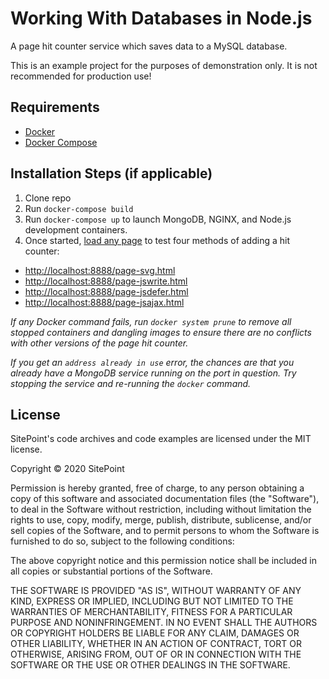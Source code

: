 # Working With Databases in Node.js

A page hit counter service which saves data to a MySQL database.

This is an example project for the purposes of demonstration only. It is not recommended for production use!

## Requirements

- [Docker](https://www.docker.com/)
- [Docker Compose](https://docs.docker.com/compose/)

## Installation Steps (if applicable)

1. Clone repo
2. Run `docker-compose build`
3. Run `docker-compose up` to launch MongoDB, NGINX, and Node.js development containers.
4. Once started, [load any page](http://localhost:8888/) to test four methods of adding a hit counter:
  * <http://localhost:8888/page-svg.html>
  * <http://localhost:8888/page-jswrite.html>
  * <http://localhost:8888/page-jsdefer.html>
  * <http://localhost:8888/page-jsajax.html>


*If any Docker command fails, run `docker system prune` to remove all stopped containers and dangling images to ensure there are no conflicts with other versions of the page hit counter.*

*If you get an `address already in use` error, the chances are that you already have a MongoDB service running on the port in question. Try stopping the service and re-running the `docker` command.*

## License

SitePoint's code archives and code examples are licensed under the MIT license.

Copyright © 2020 SitePoint

Permission is hereby granted, free of charge, to any person obtaining a copy of this software and associated documentation files (the "Software"), to deal in the Software without restriction, including without limitation the rights to use, copy, modify, merge, publish, distribute, sublicense, and/or sell copies of the Software, and to permit persons to whom the Software is furnished to do so, subject to the following conditions:

The above copyright notice and this permission notice shall be included in all copies or substantial portions of the Software.

THE SOFTWARE IS PROVIDED "AS IS", WITHOUT WARRANTY OF ANY KIND, EXPRESS OR IMPLIED, INCLUDING BUT NOT LIMITED TO THE WARRANTIES OF MERCHANTABILITY, FITNESS FOR A PARTICULAR PURPOSE AND NONINFRINGEMENT. IN NO EVENT SHALL THE AUTHORS OR COPYRIGHT HOLDERS BE LIABLE FOR ANY CLAIM, DAMAGES OR OTHER LIABILITY, WHETHER IN AN ACTION OF CONTRACT, TORT OR OTHERWISE, ARISING FROM, OUT OF OR IN CONNECTION WITH THE SOFTWARE OR THE USE OR OTHER DEALINGS IN THE SOFTWARE.
